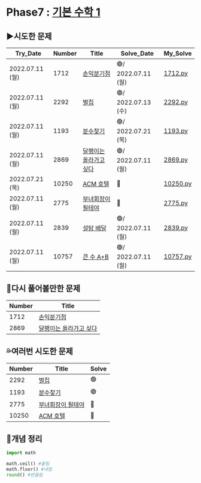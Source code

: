 # Phase7 : [기본 수학 1](https://www.acmicpc.net/step/8)



## ▶️시도한 문제

| Try_Date        | Number | Title                                                        | Solve_Date         | My_Solve               |
| --------------- | ------ | ------------------------------------------------------------ | ------------------ | ---------------------- |
| 2022.07.11 (월) | 1712   | [손익분기점](https://www.acmicpc.net/problem/1712)           | 🟢/ 2022.07.11 (월) | [1712.py](./1712.py)   |
| 2022.07.11 (월) | 2292   | [벌집](https://www.acmicpc.net/problem/2292)                 | 🟢/ 2022.07.13 (수) | [2292.py](./2292.py)   |
| 2022.07.11 (월) | 1193   | [분수찾기](https://www.acmicpc.net/problem/1193)             | 🟢/ 2022.07.21 (목) | [1193.py](./1193.py)   |
| 2022.07.11 (월) | 2869   | [달팽이는 올라가고 싶다](https://www.acmicpc.net/problem/2869) | 🟢/ 2022.07.11 (월) | [2869.py](./2869.py)   |
| 2022.07.21 (목) | 10250  | [ACM 호텔](https://www.acmicpc.net/problem/10250)            | 🔴                  | [10250.py](./10250.py) |
| 2022.07.11 (월) | 2775   | [부녀회장이 될테야](https://www.acmicpc.net/problem/2775)    | 🔴                  | [2775.py](./2775.py)   |
| 2022.07.11 (월) | 2839   | [설탕 배달](https://www.acmicpc.net/problem/2839)            | 🟢/ 2022.07.11 (월) | [2839.py](./2839.py)   |
| 2022.07.11 (월) | 10757  | [큰 수 A+B](https://www.acmicpc.net/problem/10757)           | 🟢/ 2022.07.11 (월) | [10757.py](./10757.py) |



## 💫다시 풀어볼만한 문제

| Number | Title                                                        |
| ------ | ------------------------------------------------------------ |
| 1712   | [손익분기점](https://www.acmicpc.net/problem/1712)           |
| 2869   | [달팽이는 올라가고 싶다](https://www.acmicpc.net/problem/2869) |



## 💦여러번 시도한 문제

| Number | Title                                                     | Solve |
| ------ | --------------------------------------------------------- | ----- |
| 2292   | [벌집](https://www.acmicpc.net/problem/2292)              | 🟢     |
| 1193   | [분수찾기](https://www.acmicpc.net/problem/1193)          | 🟢     |
| 2775   | [부녀회장이 될테야](https://www.acmicpc.net/problem/2775) | 🔴     |
| 10250  | [ACM 호텔](https://www.acmicpc.net/problem/10250)         | 🔴     |



## 📑개념 정리 

```python
import math

math.ceil() #올림
math.floor() #내림
round() #반올림
```

